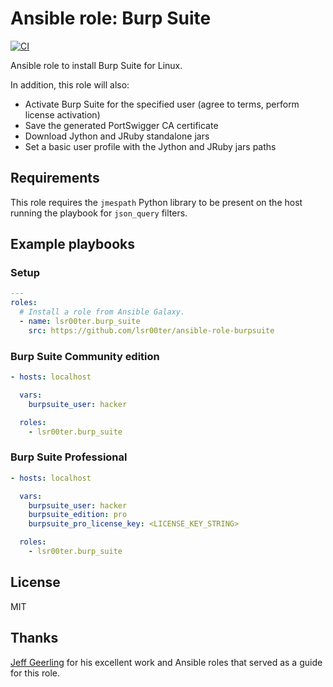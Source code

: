 # Ansible role: Burp Suite

[![CI](https://github.com/iesplin/ansible-role-burpsuite/actions/workflows/ci.yml/badge.svg?branch=master)](https://github.com/iesplin/ansible-role-burpsuite/actions/workflows/ci.yml)

Ansible role to install Burp Suite for Linux.

In addition, this role will also:

- Activate Burp Suite for the specified user (agree to terms, perform license activation)
- Save the generated PortSwigger CA certificate
- Download Jython and JRuby standalone jars
- Set a basic user profile with the Jython and JRuby jars paths

## Requirements

This role requires the `jmespath` Python library to be present on the host running the playbook for `json_query` filters.

## Example playbooks

### Setup

```yaml
---
roles:
  # Install a role from Ansible Galaxy.
  - name: lsr00ter.burp_suite
    src: https://github.com/lsr00ter/ansible-role-burpsuite
```

### Burp Suite Community edition

```yaml
- hosts: localhost

  vars:
    burpsuite_user: hacker

  roles:
    - lsr00ter.burp_suite
```

### Burp Suite Professional

```yaml
- hosts: localhost

  vars:
    burpsuite_user: hacker
    burpsuite_edition: pro
    burpsuite_pro_license_key: <LICENSE_KEY_STRING>

  roles:
    - lsr00ter.burp_suite
```

## License

MIT

## Thanks

[Jeff Geerling](https://github.com/geerlingguy) for his excellent work and Ansible roles that served as a guide for this role.
